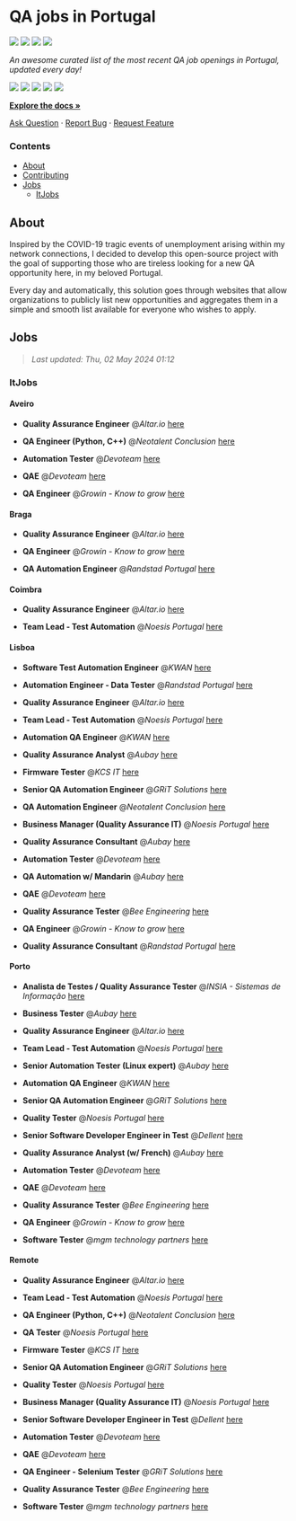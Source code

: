 QA jobs in Portugal
========================

![](https://img.shields.io/static/v1?label=%F0%9F%8C%9F&message=If%20Useful&color=BC4E99)
[![](https://img.shields.io/github/stars/sergiomartins8/qa-jobs-in-portugal)](https://github.com/sergiomartins8/qa-jobs-in-portugal/stargazers)
[![](https://img.shields.io/github/forks/sergiomartins8/qa-jobs-in-portugal)](https://github.com/sergiomartins8/qa-jobs-in-portugal/network/members)
[![](https://img.shields.io/badge/-sergiomartins8-blue?logo=Linkedin&logoColor=white)](https://www.linkedin.com/in/sergiomartins8/)

_An awesome curated list of the most recent QA job openings in Portugal, updated every day!_

[![](https://img.shields.io/github/v/release/sergiomartins8/qa-jobs-in-portugal)](https://github.com/sergiomartins8/qa-jobs-in-portugal/releases)
[![](https://github.com/sergiomartins8/qa-jobs-in-portugal/workflows/release/badge.svg)](https://github.com/sergiomartins8/qa-jobs-in-portugal/actions?query=workflow%3Arelease)
[![](https://img.shields.io/github/issues/sergiomartins8/qa-jobs-in-portugal)](https://github.com/sergiomartins8/qa-jobs-in-portugal/issues)
[![](https://img.shields.io/github/contributors/sergiomartins8/qa-jobs-in-portugal)](https://github.com/sergiomartins8/qa-jobs-in-portugal/graphs/contributors)
[![](https://img.shields.io/github/license/sergiomartins8/qa-jobs-in-portugal)](https://github.com/sergiomartins8/qa-jobs-in-portugal/blob/master/LICENSE)

**[Explore the docs »](https://github.com/sergiomartins8/qa-jobs-in-portugal/blob/master/docs/DOCUMENTATION.md)**

[Ask Question](https://github.com/sergiomartins8/qa-jobs-in-portugal/issues) 
·
[Report Bug](https://github.com/sergiomartins8/qa-jobs-in-portugal/issues)
·
[Request Feature](https://github.com/sergiomartins8/qa-jobs-in-portugal/issues)

### Contents
* [About](#about)
* [Contributing](https://github.com/sergiomartins8/qa-jobs-in-portugal/blob/master/docs/CONTRIBUTING.md)
* [Jobs](#jobs)
  * [ItJobs](#itjobs)

## About
Inspired by the COVID-19 tragic events of unemployment arising within my network connections, I decided to develop this open-source project with the goal of supporting those who are tireless looking for a new QA opportunity here, in my beloved Portugal.

Every day and automatically, this solution goes through websites that allow organizations to publicly list new opportunities and aggregates them in a simple and smooth list available for everyone who wishes to apply.

Jobs
---------

> _Last updated: Thu, 02 May 2024 01:12_

### ItJobs

#### Aveiro

- **Quality Assurance Engineer** @_Altar.io_ [here](https://www.itjobs.pt/oferta/482763/quality-assurance-engineer)


- **QA Engineer (Python, C++)** @_Neotalent Conclusion_ [here](https://www.itjobs.pt/oferta/481590/qa-engineer-robot-framework)


- **Automation Tester** @_Devoteam_ [here](https://www.itjobs.pt/oferta/481764/automation-tester)


- **QAE** @_Devoteam_ [here](https://www.itjobs.pt/oferta/482731/qae)


- **QA Engineer** @_Growin - Know to grow_ [here](https://www.itjobs.pt/oferta/482707/qa-engineer)

#### Braga

- **Quality Assurance Engineer** @_Altar.io_ [here](https://www.itjobs.pt/oferta/482763/quality-assurance-engineer)


- **QA Engineer** @_Growin - Know to grow_ [here](https://www.itjobs.pt/oferta/482707/qa-engineer)


- **QA Automation Engineer** @_Randstad Portugal_ [here](https://www.itjobs.pt/oferta/481809/qa-automation-engineer)

#### Coimbra

- **Quality Assurance Engineer** @_Altar.io_ [here](https://www.itjobs.pt/oferta/482763/quality-assurance-engineer)


- **Team Lead - Test Automation** @_Noesis Portugal_ [here](https://www.itjobs.pt/oferta/481703/team-lead-test-automation-todo-o-pais)

#### Lisboa

- **Software Test Automation Engineer** @_KWAN_ [here](https://www.itjobs.pt/oferta/481779/software-test-automation-engineer)


- **Automation Engineer - Data Tester** @_Randstad Portugal_ [here](https://www.itjobs.pt/oferta/482533/automation-engineer-data-tester)


- **Quality Assurance Engineer** @_Altar.io_ [here](https://www.itjobs.pt/oferta/482763/quality-assurance-engineer)


- **Team Lead - Test Automation** @_Noesis Portugal_ [here](https://www.itjobs.pt/oferta/481703/team-lead-test-automation-todo-o-pais)


- **Automation QA Engineer** @_KWAN_ [here](https://www.itjobs.pt/oferta/481438/automation-qa-engineer)


- **Quality Assurance Analyst** @_Aubay_ [here](https://www.itjobs.pt/oferta/481973/quality-assurance-analyst)


- **Firmware Tester** @_KCS IT_ [here](https://www.itjobs.pt/oferta/482097/firmware-tester)


- **Senior QA Automation Engineer** @_GRiT Solutions_ [here](https://www.itjobs.pt/oferta/481600/senior-qa-automation-engineer)


- **QA Automation Engineer** @_Neotalent Conclusion_ [here](https://www.itjobs.pt/oferta/481343/qa-automation-engineer)


- **Business Manager (Quality Assurance IT)** @_Noesis Portugal_ [here](https://www.itjobs.pt/oferta/482141/business-manager-quality-assurance-it-lisboa)


- **Quality Assurance Consultant** @_Aubay_ [here](https://www.itjobs.pt/oferta/482468/quality-assurance-consultant)


- **Automation Tester** @_Devoteam_ [here](https://www.itjobs.pt/oferta/481764/automation-tester)


- **QA Automation w/ Mandarin** @_Aubay_ [here](https://www.itjobs.pt/oferta/481865/qa-automation-w-mandarin)


- **QAE** @_Devoteam_ [here](https://www.itjobs.pt/oferta/482731/qae)


- **Quality Assurance Tester** @_Bee Engineering_ [here](https://www.itjobs.pt/oferta/482594/quality-assurance-tester)


- **QA Engineer** @_Growin - Know to grow_ [here](https://www.itjobs.pt/oferta/482707/qa-engineer)


- **Quality Assurance Consultant** @_Randstad Portugal_ [here](https://www.itjobs.pt/oferta/482215/quality-assurance-consultant)

#### Porto

- **Analista de Testes / Quality Assurance Tester** @_INSIA - Sistemas de Informação_ [here](https://www.itjobs.pt/oferta/482068/analista-de-testes-quality-assurance-tester)


- **Business Tester** @_Aubay_ [here](https://www.itjobs.pt/oferta/481978/business-tester)


- **Quality Assurance Engineer** @_Altar.io_ [here](https://www.itjobs.pt/oferta/482763/quality-assurance-engineer)


- **Team Lead - Test Automation** @_Noesis Portugal_ [here](https://www.itjobs.pt/oferta/481703/team-lead-test-automation-todo-o-pais)


- **Senior Automation Tester (Linux expert)** @_Aubay_ [here](https://www.itjobs.pt/oferta/481867/senior-automation-tester-linux-expert)


- **Automation QA Engineer** @_KWAN_ [here](https://www.itjobs.pt/oferta/481438/automation-qa-engineer)


- **Senior QA Automation Engineer** @_GRiT Solutions_ [here](https://www.itjobs.pt/oferta/481600/senior-qa-automation-engineer)


- **Quality Tester** @_Noesis Portugal_ [here](https://www.itjobs.pt/oferta/481649/quality-tester-porto)


- **Senior Software Developer Engineer in Test** @_Dellent_ [here](https://www.itjobs.pt/oferta/481533/senior-software-developer-engineer-in-test)


- **Quality Assurance Analyst (w/ French)** @_Aubay_ [here](https://www.itjobs.pt/oferta/481971/quality-assurance-analyst-w-french)


- **Automation Tester** @_Devoteam_ [here](https://www.itjobs.pt/oferta/481764/automation-tester)


- **QAE** @_Devoteam_ [here](https://www.itjobs.pt/oferta/482731/qae)


- **Quality Assurance Tester** @_Bee Engineering_ [here](https://www.itjobs.pt/oferta/482594/quality-assurance-tester)


- **QA Engineer** @_Growin - Know to grow_ [here](https://www.itjobs.pt/oferta/482707/qa-engineer)


- **Software Tester** @_mgm technology partners_ [here](https://www.itjobs.pt/oferta/482248/software-tester)

#### Remote

- **Quality Assurance Engineer** @_Altar.io_ [here](https://www.itjobs.pt/oferta/482763/quality-assurance-engineer)


- **Team Lead - Test Automation** @_Noesis Portugal_ [here](https://www.itjobs.pt/oferta/481703/team-lead-test-automation-todo-o-pais)


- **QA Engineer (Python, C++)** @_Neotalent Conclusion_ [here](https://www.itjobs.pt/oferta/481590/qa-engineer-robot-framework)


- **QA Tester** @_Noesis Portugal_ [here](https://www.itjobs.pt/oferta/482138/qa-tester-lisbon)


- **Firmware Tester** @_KCS IT_ [here](https://www.itjobs.pt/oferta/482097/firmware-tester)


- **Senior QA Automation Engineer** @_GRiT Solutions_ [here](https://www.itjobs.pt/oferta/481600/senior-qa-automation-engineer)


- **Quality Tester** @_Noesis Portugal_ [here](https://www.itjobs.pt/oferta/481649/quality-tester-porto)


- **Business Manager (Quality Assurance IT)** @_Noesis Portugal_ [here](https://www.itjobs.pt/oferta/482141/business-manager-quality-assurance-it-lisboa)


- **Senior Software Developer Engineer in Test** @_Dellent_ [here](https://www.itjobs.pt/oferta/481533/senior-software-developer-engineer-in-test)


- **Automation Tester** @_Devoteam_ [here](https://www.itjobs.pt/oferta/481764/automation-tester)


- **QAE** @_Devoteam_ [here](https://www.itjobs.pt/oferta/482731/qae)


- **QA Engineer - Selenium Tester** @_GRiT Solutions_ [here](https://www.itjobs.pt/oferta/482280/qa-engineer-selenium-tester)


- **Quality Assurance Tester** @_Bee Engineering_ [here](https://www.itjobs.pt/oferta/482594/quality-assurance-tester)


- **Software Tester** @_mgm technology partners_ [here](https://www.itjobs.pt/oferta/482248/software-tester)

